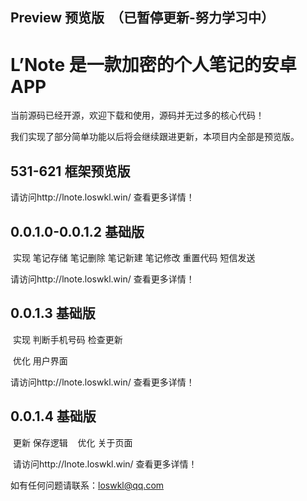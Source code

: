 ## Preview 预览版  （已暂停更新-努力学习中）
# L’Note 是一款加密的个人笔记的安卓APP 

  当前源码已经开源，欢迎下载和使用，源码并无过多的核心代码！

  我们实现了部分简单功能以后将会继续跟进更新，本项目内全部是预览版。
  
## 531-621 框架预览版 

  请访问http://lnote.loswkl.win/ 查看更多详情！
  
## 0.0.1.0-0.0.1.2 基础版

  实现 笔记存储 笔记删除 笔记新建 笔记修改 重置代码 短信发送

  请访问http://lnote.loswkl.win/ 查看更多详情！
  
## 0.0.1.3 基础版

  实现 判断手机号码 检查更新 

  优化 用户界面

  请访问http://lnote.loswkl.win/ 查看更多详情！
  
## 0.0.1.4 基础版
  
  更新 保存逻辑 
  
  优化 关于页面
  
  请访问http://lnote.loswkl.win/ 查看更多详情！
  
  如有任何问题请联系：loswkl@qq.com
